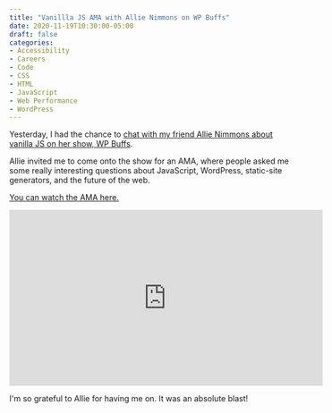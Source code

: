 ```yaml
---
title: "Vanillla JS AMA with Allie Nimmons on WP Buffs"
date: 2020-11-19T10:30:00-05:00
draft: false
categories:
- Accessibility
- Careers
- Code
- CSS
- HTML
- JavaScript
- Web Performance
- WordPress
---
```


Yesterday, I had the chance to [chat with my friend Allie Nimmons about vanilla JS on her show, WP Buffs](https://www.youtube.com/watch?v=H33HnTEl634).

Allie invited me to come onto the show for an AMA, where people asked me some really interesting questions about JavaScript, WordPress, static-site generators, and the future of the web.

[You can watch the AMA here.](https://www.youtube.com/watch?v=H33HnTEl634)

<div class="fluid-vids"><iframe width="560" height="315" src="https://www.youtube.com/embed/H33HnTEl634" frameborder="0" allow="accelerometer; autoplay; clipboard-write; encrypted-media; gyroscope; picture-in-picture" allowfullscreen></iframe></div>

I'm so grateful to Allie for having me on. It was an absolute blast!